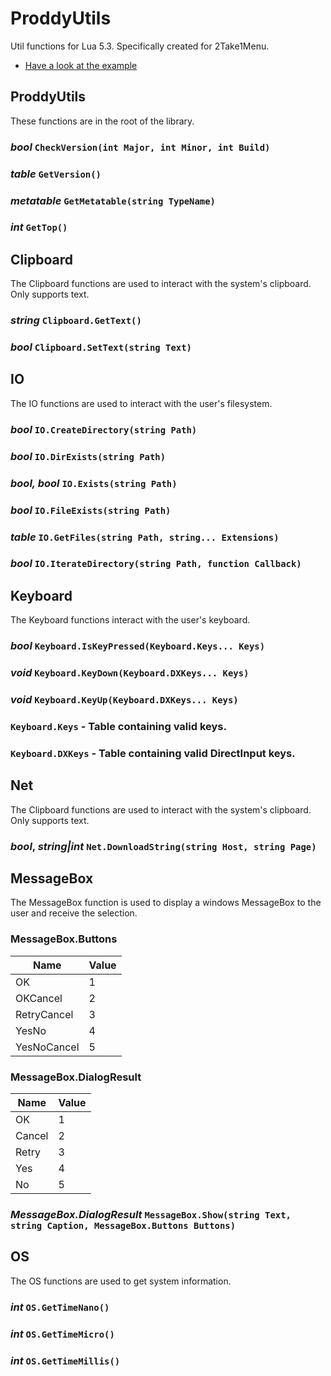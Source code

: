 # ProddyUtils

Util functions for Lua 5.3. Specifically created for 2Take1Menu.

- [Have a look at the example](Example.lua)

## ProddyUtils

These functions are in the root of the library.

### *bool* `CheckVersion(int Major, int Minor, int Build)`
### *table* `GetVersion()`
### *metatable* `GetMetatable(string TypeName)`
### *int* `GetTop()`



## Clipboard

The Clipboard functions are used to interact with the system's clipboard. Only supports text.

### *string* `Clipboard.GetText()`
### *bool* `Clipboard.SetText(string Text)`



## IO

The IO functions are used to interact with the user's filesystem.

### *bool* `IO.CreateDirectory(string Path)`
### *bool* `IO.DirExists(string Path)`
### *bool, bool* `IO.Exists(string Path)`
### *bool* `IO.FileExists(string Path)`
### *table* `IO.GetFiles(string Path, string... Extensions)`
### *bool* `IO.IterateDirectory(string Path, function Callback)`



## Keyboard

The Keyboard functions interact with the user's keyboard.

### *bool* `Keyboard.IsKeyPressed(Keyboard.Keys... Keys)`
### *void* `Keyboard.KeyDown(Keyboard.DXKeys... Keys)`
### *void* `Keyboard.KeyUp(Keyboard.DXKeys... Keys)`
### `Keyboard.Keys` - Table containing valid keys.
### `Keyboard.DXKeys` - Table containing valid  DirectInput keys.



## Net

The Clipboard functions are used to interact with the system's clipboard. Only supports text.

### *bool*, *string|int* `Net.DownloadString(string Host, string Page)`



## MessageBox

The MessageBox function is used to display a windows MessageBox to the user and receive the selection.

### MessageBox.Buttons
| Name        | Value |
| ----------- | ----- |
| OK          | 1     |
| OKCancel    | 2     |
| RetryCancel | 3     |
| YesNo       | 4     |
| YesNoCancel | 5     |

### MessageBox.DialogResult
| Name        | Value |
| ----------- | ----- |
| OK          | 1     |
| Cancel      | 2     |
| Retry       | 3     |
| Yes         | 4     |
| No          | 5     |

### *MessageBox.DialogResult* `MessageBox.Show(string Text, string Caption, MessageBox.Buttons Buttons)`



## OS

The OS functions are used to get system information.

### *int* `OS.GetTimeNano()`
### *int* `OS.GetTimeMicro()`
### *int* `OS.GetTimeMillis()`